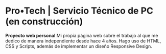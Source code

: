 # Pro•Tech | Servicio Técnico de PC (en construcción)

<b>Proyecto web personal</b>
Mi propia página web sobre el trabajo al que me dedico de manera independiente desde hace 4 años. Hago uso de HTML, CSS y Scripts, además de implementar un diseño Responsive Design.

